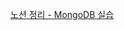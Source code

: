 

[노션 정리 - MongoDB 실습](https://toothsome-peace-73a.notion.site/ch03-1-2-MongoDB-284b8831c6628034ad14dce797ed9d53?source=copy_link)


